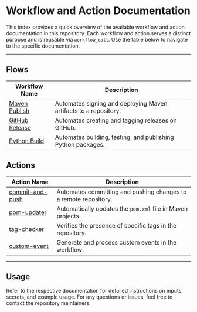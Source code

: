 # Workflow and Action Documentation

This index provides a quick overview of the available workflow and action documentation in this repository. Each workflow and action serves a distinct purpose and is reusable via `workflow_call`. Use the table below to navigate to the specific documentation.

---

## Flows

| Workflow Name                                             | Description                                                      |
| --------------------------------------------------------- | ---------------------------------------------------------------- |
| [Maven Publish](./reusable/maven-publish_doc.md)          | Automates signing and deploying Maven artifacts to a repository. |
| [GitHub Release](./reusable/create-github-release_doc.md) | Automates creating and tagging releases on GitHub.               |
| [Python Build](./reusable/python-publish.md)              | Automates building, testing, and publishing Python packages.     |

## Actions

| Action Name                                            | Description                                                      |
| ------------------------------------------------------ | ---------------------------------------------------------------- |
| [commit-and-push](./actions/commit-and-push/readme.md) | Automates committing and pushing changes to a remote repository. |
| [pom-updater](./actions/pom-updater/readme.md)         | Automatically updates the `pom.xml` file in Maven projects.      |
| [tag-checker](./actions/tag-checker/readme.md)         | Verifies the presence of specific tags in the repository.        |
| [custom-event](./actions/custom-event/readme.md)       | Generate and process custom events in the workflow.              |

---

## Usage

Refer to the respective documentation for detailed instructions on inputs, secrets, and example usage. For any questions or issues, feel free to contact the repository maintainers.
